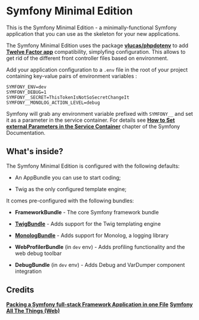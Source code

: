 Symfony Minimal Edition
=======================

This is the Symfony Minimal Edition - a minimally-functional Symfony application that you can use as the skeleton for your new applications.

The Symfony Minimal Edition uses the package [**vlucas/phpdotenv**][1] to add [**Twelve Factor app**][2] compatibility, simplyfing configuration. This allows to get rid of the different front controller files based on environment.

Add your application configuration to a `.env` file in the root of your project containing key-value pairs of environment variables :

```
SYMFONY_ENV=dev
SYMFONY_DEBUG=1
SYMFONY__SECRET=ThisTokenIsNotSoSecretChangeIt
SYMFONY__MONOLOG_ACTION_LEVEL=debug
```

Symfony will grab any environment variable prefixed with `SYMFONY__` and set it as a parameter in the service container. For details see [**How to Set external Parameters in the Service Container**][3] chapter of the Symfony Documentation.

What's inside?
--------------

The Symfony Minimal Edition is configured with the following defaults:

  * An AppBundle you can use to start coding;

  * Twig as the only configured template engine;

It comes pre-configured with the following bundles:

  * **FrameworkBundle** - The core Symfony framework bundle

  * [**TwigBundle**][4] - Adds support for the Twig templating engine

  * [**MonologBundle**][5] - Adds support for Monolog, a logging library

  * **WebProfilerBundle** (in `dev` env) - Adds profiling functionality and
    the web debug toolbar

  * **DebugBundle** (in `dev` env) - Adds Debug and VarDumper component
    integration

Credits
-------

[**Packing a Symfony full-stack Framework Application in one File**][6]
[**Symfony All The Things (Web)**][7]

[1]: https://github.com/vlucas/phpdotenv
[2]: http://12factor.net
[3]: https://symfony.com/doc/current/cookbook/configuration/external_parameters.html
[4]: https://symfony.com/doc/3.0/book/templating.html
[5]: https://symfony.com/doc/3.0/cookbook/logging/monolog.html
[6]: http://fabien.potencier.org/packing-a-symfony-full-stack-framework-application-in-one-file-bootstrapping.html
[7]: http://www.whitewashing.de/2014/10/26/symfony_all_the_things_web.html